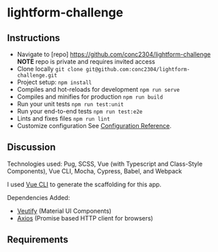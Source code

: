 # lightform-challenge

## Instructions

- Navigate to [repo] https://github.com/conc2304/lightform-challenge **NOTE** repo is private and requires invited access
- Clone locally `git clone git@github.com:conc2304/lightform-challenge.git`
- Project setup: `npm install`
- Compiles and hot-reloads for development `npm run serve`
- Compiles and minifies for production `npm run build`
- Run your unit tests `npm run test:unit`
- Run your end-to-end tests `npm run test:e2e`
- Lints and fixes files `npm run lint`
- Customize configuration See [Configuration Reference](https://cli.vuejs.org/config/).

## Discussion

Technologies used: Pug, SCSS, Vue (with Typescript and Class-Style Components), Vue CLI, Mocha, Cypress, Babel, and Webpack

I used [Vue CLI](https://cli.vuejs.org/) to generate the scaffolding for this app.

Dependencies Added:
- [Veutify](https://vuetifyjs.com/en/) (Material UI Components)
- [Axios](https://www.npmjs.com/package/axios) (Promise based HTTP client for browsers)

## Requirements
